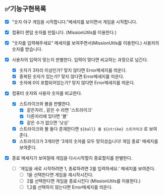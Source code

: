 ## ✅기능구현목록

- [x] "숫자 야구 게임을 시작합니다."메세지를 보이면서 게임을 시작합니다.

- [x] 컴퓨터 랜덤 숫자를 만듭니다. (MissionUtils를 이용한다.)

- [x] "숫자를 입력해주세요" 메세지를 보여주면서(MissionUtils를 이용한다.) 사용자의 숫자를 받습니다.
  
- [x] 사용자의 입력이 맞는지 판별한다. 입력이 맞다면 비교하는 과정으로 넘긴다.
  - [x] 숫자가 3자리 이상인가? 맞지 않다면 Error메세지를 띄운다.
  - [x] 중복된 숫자가 있는가? 맞지 않다면 Error메세지를 띄운다.
  - [x] 숫자에 0이 포함되어있는가? 맞지 않다면 Error메세지를 띄운다.

- [x] 컴퓨터 숫자와 사용자 숫자를 비교한다.
  - [x] 스트라이크와 볼을 판별한다.
    - [x] 같은자리 , 같은 수 라면 '스트라이크'
    - [x] 다른자리에 있다면  '볼'
    - [x] 같은 수가 없으면 '낫싱'
  - [x] 스트라이크와 볼 둘다 존재한다면 `${ball} 볼 ${strike} 스트라이크` 로 보여준다.
  - [x] 스트라이크가 3개라면 '3개의 숫자를 모두 맞히셨습니다! 게임 종료' 메세지를 보여준다.

- [x] 종료 메세지가 보여질때 게임을 다시시작할지 종료할지를 판별한다.
  - [ ] '게임을 새로 시작하려면 1, 종료하려면 2를 입력하세요.' 메세지를 보여준다.
    - [ ] 1을 선택한다면 게임을 재시작시킨다.
    - [ ] 2를 선택한다면 게임을 종료시킨다 (MissionUtils를 이용한다.)
    - [ ] 1,2를 선택하지 않는다면 Error메세지를 띄운다.
